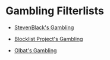 # Gambling Filterlists


- [StevenBlack's Gambling]( https://raw.githubusercontent.com/StevenBlack/hosts/master/alternates/gambling/hosts)

- [Blocklist Project's Gambling](https://raw.githubusercontent.com/blocklistproject/Lists/master/gambling.txt)

- [Olbat's Gambling]( https://raw.githubusercontent.com/olbat/ut1-blacklists/master/blacklists/gambling/domains)

